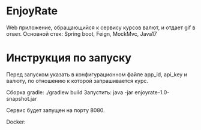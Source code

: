 # EnjoyRate
Web приложение, обращающийся к сервису курсов валют, и отдает gif в ответ.
Основной стек: Spring boot, Feign, MockMvc, Java17


# Инструкция по запуску
Перед запуском указать в конфигурационном файле app_id, api_key и валюту, по отношению к которой запрашивается курс.

Сборка gradle: ./gradlew build
Запустить: java -jar enjoyrate-1.0-snapshot.jar

Сервис будет запущен на порту 8080.

Docker:

